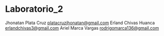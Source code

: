 # Laboratorio_2
Jhonatan Plata Cruz         platacruzjhonatan@gmail.com
Erland Chivas Huanca        erlandchivas3@gmail.com
Ariel Marca Vargas          rodrigomarca136@gmail.com
